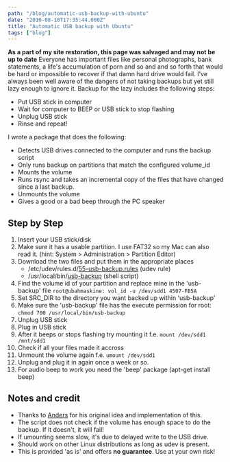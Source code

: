 ```yaml
---
path: "/blog/automatic-usb-backup-with-ubuntu"
date: "2010-08-10T17:35:44.000Z"
title: "Automatic USB backup with Ubuntu"
tags: ["blog"]
---
```


**As a part of my site restoration, this page was salvaged and may not be up to date** Everyone has important files like personal photographs, bank statements, a life's accumulation of porn and so and and so forth that would be hard or impossible to recover if that damn hard drive would fail. I've always been well aware of the dangers of not taking backups but yet still lazy enough to ignore it. Backup for the lazy includes the following steps:

*   Put USB stick in computer
*   Wait for computer to BEEP or USB stick to stop flashing
*   Unplug USB stick
*   Rinse and repeat!

I wrote a package that does the following:

*   Detects USB drives connected to the computer and runs the backup script
*   Only runs backup on partitions that match the configured volume_id
*   Mounts the volume
*   Runs rsync and takes an incremental copy of the files that have changed since a last backup.
*   Unmounts the volume
*   Gives a good or a bad beep through the PC speaker

Step by Step
------------

1.  Insert your USB stick/disk
2.  Make sure it has a usable partition. I use FAT32 so my Mac can also read it. (hint: System > Administration > Partition Editor)
3.  Download the two files and put them in the appropriate places
    *   /etc/udev/rules.d/[55-usb-backup.rules](/sites/andrioid.net/files/55-usb-backup.rules) (udev rule)
    *   /usr/local/bin/[usb-backup](/sites/andrioid.net/files/usb-backup) (shell script)
4.  Find the volume id of your partition and replace mine in the 'usb-backup' file `root@ubahmaskine: vol_id -u /dev/sdd1 4507-FB5A`
5.  Set SRC_DIR to the directory you want backed up within 'usb-backup'
6.  Make sure the 'usb-backup' file has the execute permission for root: `chmod 700 /usr/local/bin/usb-backup`
7.  Unplug USB stick
8.  Plug in USB stick
9.  After it beeps or stops flashing try mounting it f.e. `mount /dev/sdd1 /mnt/sdd1`
10.  Check if all your files made it accross
11.  Unmount the volume again f.e. `umount /dev/sdd1`
12.  Unplug and plug it in again once a week or so.
13.  For audio beep to work you need the 'beep' package (apt-get install beep)

Notes and credit
----------------

*   Thanks to [Anders](https://anderstornvig.dk) for his original idea and implementation of this.
*   The script does not check if the volume has enough space to do the backup. If it doesn't, it will fail!
*   If umounting seems slow, it's due to delayed write to the USB drive.
*   Should work on other Linux distributions as long as udev is present.
*   This is provided 'as is' and offers **no guarantee**. Use at your own risk!